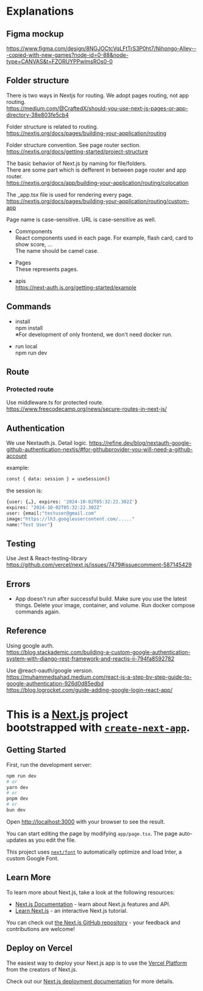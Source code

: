 # Explanations

## Figma mockup
https://www.figma.com/design/8NGJOCtcVqLFtTrS3P0ht7/Nihongo-Alley---copied-with-new-games?node-id=0-88&node-type=CANVAS&t=FZORUYPPwlmsROs0-0

## Folder structure
There is two ways in Nextjs for routing. We adopt pages routing, not app routing. <br>
https://medium.com/@CraftedX/should-you-use-next-js-pages-or-app-directory-38e803fe5cb4

Folder structure is related to routing.<br>
https://nextjs.org/docs/pages/building-your-application/routing

Folder structure convention. See page router section.<br>
https://nextjs.org/docs/getting-started/project-structure

The basic behavior of Next.js by naming for file/folders.<br>
 There are some part which is defferent in between page router and app router.<br>
https://nextjs.org/docs/app/building-your-application/routing/colocation<br>

The _app.tsx file is used for rendering every page.<br>
https://nextjs.org/docs/pages/building-your-application/routing/custom-app

Page name is case-sensitive. URL is case-sensitive as well.

* Commponents<br>
React components used in each page. For example, flash card, card to show score, ...<br>
The name should be camel case.

* Pages<br>
These represents pages.<br>

* apis<br>
https://next-auth.js.org/getting-started/example<br>



## Commands

* install<br>
npm install<br>
※For development of only frontend, we don't need docker run.<br>

* run local<br>
npm run dev<br>

## Route
### Protected route
Use middleware.ts for protected route.
https://www.freecodecamp.org/news/secure-routes-in-next-js/<br>

## Authentication
We use Nextauth.js.
Detail logic.
https://refine.dev/blog/nextauth-google-github-authentication-nextjs/#for-githubprovider-you-will-need-a-github-account


example:
```bash
const { data: session } = useSession()
```
the session is:
```bash
{user: {…}, expires: '2024-10-02T05:32:22.302Z'}
expires: "2024-10-02T05:32:22.302Z"
user: {email:"testuser@gmail.com"
image:"https://lh3.googleusercontent.com/....."
name:"Test User"}
```


## Testing
Use Jest & React-testing-library
https://github.com/vercel/next.js/issues/7479#issuecomment-587145429


## Errors
* App doesn't run after successful build.
Make sure you use the latest things. Delete your image, container, and volume. Run docker compose commands again.

## Reference
Using google auth.<br>
https://blog.stackademic.com/building-a-custom-google-authentication-system-with-django-rest-framework-and-reactjs-ii-794fa8592782

Use @react-oauth/google version.<br>
https://muhammedsahad.medium.com/react-js-a-step-by-step-guide-to-google-authentication-926d0d85edbd<br>
https://blog.logrocket.com/guide-adding-google-login-react-app/<br>




# This is a [Next.js](https://nextjs.org/) project bootstrapped with [`create-next-app`](https://github.com/vercel/next.js/tree/canary/packages/create-next-app).

## Getting Started

First, run the development server:

```bash
npm run dev
# or
yarn dev
# or
pnpm dev
# or
bun dev
```

Open [http://localhost:3000](http://localhost:3000) with your browser to see the result.

You can start editing the page by modifying `app/page.tsx`. The page auto-updates as you edit the file.

This project uses [`next/font`](https://nextjs.org/docs/basic-features/font-optimization) to automatically optimize and load Inter, a custom Google Font.

## Learn More

To learn more about Next.js, take a look at the following resources:

- [Next.js Documentation](https://nextjs.org/docs) - learn about Next.js features and API.
- [Learn Next.js](https://nextjs.org/learn) - an interactive Next.js tutorial.

You can check out [the Next.js GitHub repository](https://github.com/vercel/next.js/) - your feedback and contributions are welcome!

## Deploy on Vercel

The easiest way to deploy your Next.js app is to use the [Vercel Platform](https://vercel.com/new?utm_medium=default-template&filter=next.js&utm_source=create-next-app&utm_campaign=create-next-app-readme) from the creators of Next.js.

Check out our [Next.js deployment documentation](https://nextjs.org/docs/deployment) for more details.
